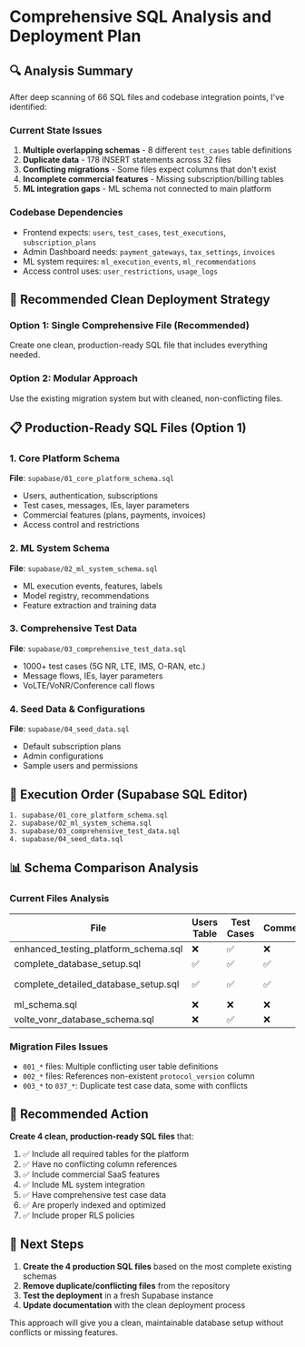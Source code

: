 # Comprehensive SQL Analysis and Deployment Plan

## 🔍 **Analysis Summary**

After deep scanning of 66 SQL files and codebase integration points, I've identified:

### **Current State Issues**
1. **Multiple overlapping schemas** - 8 different `test_cases` table definitions
2. **Duplicate data** - 178 INSERT statements across 32 files
3. **Conflicting migrations** - Some files expect columns that don't exist
4. **Incomplete commercial features** - Missing subscription/billing tables
5. **ML integration gaps** - ML schema not connected to main platform

### **Codebase Dependencies**
- Frontend expects: `users`, `test_cases`, `test_executions`, `subscription_plans`
- Admin Dashboard needs: `payment_gateways`, `tax_settings`, `invoices`
- ML system requires: `ml_execution_events`, `ml_recommendations`
- Access control uses: `user_restrictions`, `usage_logs`

## 🎯 **Recommended Clean Deployment Strategy**

### **Option 1: Single Comprehensive File (Recommended)**
Create one clean, production-ready SQL file that includes everything needed.

### **Option 2: Modular Approach**
Use the existing migration system but with cleaned, non-conflicting files.

## 📋 **Production-Ready SQL Files (Option 1)**

### **1. Core Platform Schema**
**File**: `supabase/01_core_platform_schema.sql`
- Users, authentication, subscriptions
- Test cases, messages, IEs, layer parameters
- Commercial features (plans, payments, invoices)
- Access control and restrictions

### **2. ML System Schema**
**File**: `supabase/02_ml_system_schema.sql`
- ML execution events, features, labels
- Model registry, recommendations
- Feature extraction and training data

### **3. Comprehensive Test Data**
**File**: `supabase/03_comprehensive_test_data.sql`
- 1000+ test cases (5G NR, LTE, IMS, O-RAN, etc.)
- Message flows, IEs, layer parameters
- VoLTE/VoNR/Conference call flows

### **4. Seed Data & Configurations**
**File**: `supabase/04_seed_data.sql`
- Default subscription plans
- Admin configurations
- Sample users and permissions

## 🚀 **Execution Order (Supabase SQL Editor)**

```
1. supabase/01_core_platform_schema.sql
2. supabase/02_ml_system_schema.sql  
3. supabase/03_comprehensive_test_data.sql
4. supabase/04_seed_data.sql
```

## 📊 **Schema Comparison Analysis**

### **Current Files Analysis**
| File | Users Table | Test Cases | Commercial | ML | Status |
|------|-------------|------------|------------|----|---------| 
| enhanced_testing_platform_schema.sql | ❌ | ✅ | ❌ | ❌ | Incomplete |
| complete_database_setup.sql | ✅ | ✅ | ✅ | ❌ | Good base |
| complete_detailed_database_setup.sql | ✅ | ✅ | ✅ | ❌ | Most complete |
| ml_schema.sql | ❌ | ❌ | ❌ | ✅ | ML only |
| volte_vonr_database_schema.sql | ❌ | ✅ | ❌ | ❌ | VoLTE only |

### **Migration Files Issues**
- `001_*` files: Multiple conflicting user table definitions
- `002_*` files: References non-existent `protocol_version` column
- `003_*` to `037_*`: Duplicate test case data, some with conflicts

## 🎯 **Recommended Action**

**Create 4 clean, production-ready SQL files** that:
1. ✅ Include all required tables for the platform
2. ✅ Have no conflicting column references
3. ✅ Include commercial SaaS features
4. ✅ Include ML system integration
5. ✅ Have comprehensive test case data
6. ✅ Are properly indexed and optimized
7. ✅ Include proper RLS policies

## 📝 **Next Steps**

1. **Create the 4 production SQL files** based on the most complete existing schemas
2. **Remove duplicate/conflicting files** from the repository
3. **Test the deployment** in a fresh Supabase instance
4. **Update documentation** with the clean deployment process

This approach will give you a clean, maintainable database setup without conflicts or missing features.